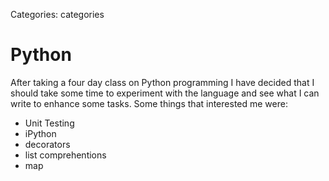 Categories: categories

# Python

After taking a four day class on Python programming I have decided that I should take some time to experiment with the language and see what I can write to enhance some tasks. Some things that interested me were:

* Unit Testing
* iPython
* decorators
* list comprehentions
* map